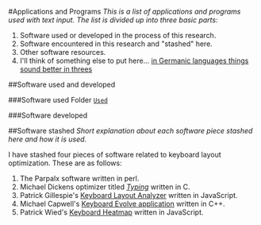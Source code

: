 #Applications and Programs
_This is a list of applications and programs used with text input. The list is divided up into three basic parts:_
 1. Software used or developed in the process of this research.
 2. Software encountered in this research and "stashed" here.
 3. Other software resources.
 4. I'll think of something else to put here... [in Germanic languages things sound better in threes](http://en.wikipedia.org/wiki/Rule_of_three_(writing))
 
 
 ##Software used and developed
 
 ###Software used
 Folder [`Used`](/Methodology/applications-and-programs/Used)
 
 ###Software developed
 
 
 ##Software stashed
 _Short explanation about each software piece stashed here and how it is used._

I have stashed four pieces of software related to keyboard layout optimization. These are as follows:

1. The Parpalx software written in perl.
2. Michael Dickens optimizer titled [_Typing_](https://github.com/michaeldickens/Typing) written in C.
3. Patrick Gillespie's [Keyboard Layout Analyzer](https://github.com/patorjk/keyboard-layout-analyzer) written in JavaScript.
4. Michael Capwell's [Keyboard Evolve application](http://keyboardevolve.sourceforge.net/) written in C++.
5. Patrick Wied's [Keyboard Heatmap](https://github.com/pa7/Keyboard-Heatmap) written in JavaScript.

